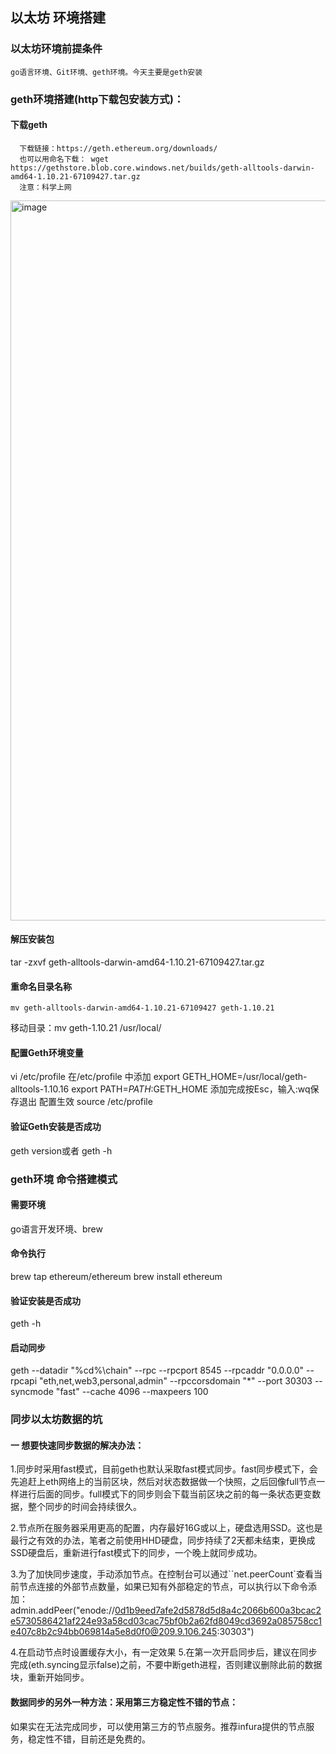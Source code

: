 ## 以太坊 环境搭建
### 以太坊环境前提条件
    go语言环境、Git环境、geth环境。今天主要是geth安装
### geth环境搭建(http下载包安装方式)：
#### 下载geth
      下载链接：https://geth.ethereum.org/downloads/
      也可以用命名下载： wget https://gethstore.blob.core.windows.net/builds/geth-alltools-darwin-amd64-1.10.21-67109427.tar.gz
      注意：科学上网
<img width="1152" alt="image" src="https://user-images.githubusercontent.com/111756902/188559388-3579a4cc-df9b-41a2-bb8f-dcbcd937c73e.png">

#### 解压安装包

tar -zxvf geth-alltools-darwin-amd64-1.10.21-67109427.tar.gz
#### 重命名目录名称

```shell
mv geth-alltools-darwin-amd64-1.10.21-67109427 geth-1.10.21
```
移动目录：mv geth-1.10.21 /usr/local/
#### 配置Geth环境变量

vi /etc/profile
在/etc/profile 中添加
export GETH_HOME&#61;/usr/local/geth-alltools-1.10.16
export PATH&#61;$PATH:$GETH_HOME
添加完成按Esc，输入:wq保存退出
配置生效
source /etc/profile
#### 验证Geth安装是否成功
geth version或者 geth -h

### geth环境 命令搭建模式
#### 需要环境
go语言开发环境、brew
#### 命令执行
brew tap ethereum/ethereum
brew install ethereum
#### 验证安装是否成功
geth -h
#### 启动同步
geth --datadir "%cd%\chain" --rpc --rpcport 8545 --rpcaddr "0.0.0.0" --rpcapi "eth,net,web3,personal,admin" --rpccorsdomain "*" --port 30303 --syncmode "fast" --cache  4096  --maxpeers 100

### 同步以太坊数据的坑
#### 一 想要快速同步数据的解决办法：
1.同步时采用fast模式，目前geth也默认采取fast模式同步。fast同步模式下，会先追赶上eth网络上的当前区块，然后对状态数据做一个快照，之后回像full节点一样进行后面的同步。full模式下的同步则会下载当前区块之前的每一条状态更变数据，整个同步的时间会持续很久。

2.节点所在服务器采用更高的配置，内存最好16G或以上，硬盘选用SSD。这也是最行之有效的办法，笔者之前使用HHD硬盘，同步持续了2天都未结束，更换成SSD硬盘后，重新进行fast模式下的同步，一个晚上就同步成功。

3.为了加快同步速度，手动添加节点。在控制台可以通过``net.peerCount`查看当前节点连接的外部节点数量，如果已知有外部稳定的节点，可以执行以下命令添加： admin.addPeer("enode://0d1b9eed7afe2d5878d5d8a4c2066b600a3bcac2e5730586421af224e93a58cd03cac75bf0b2a62fd8049cd3692a085758cc1e407c8b2c94bb069814a5e8d0f0@209.9.106.245:30303")

4.在启动节点时设置缓存大小，有一定效果
5.在第一次开启同步后，建议在同步完成(eth.syncing显示false)之前，不要中断geth进程，否则建议删除此前的数据块，重新开始同步。

#### 数据同步的另外一种方法：采用第三方稳定性不错的节点：
   如果实在无法完成同步，可以使用第三方的节点服务。推荐infura提供的节点服务，稳定性不错，目前还是免费的。
